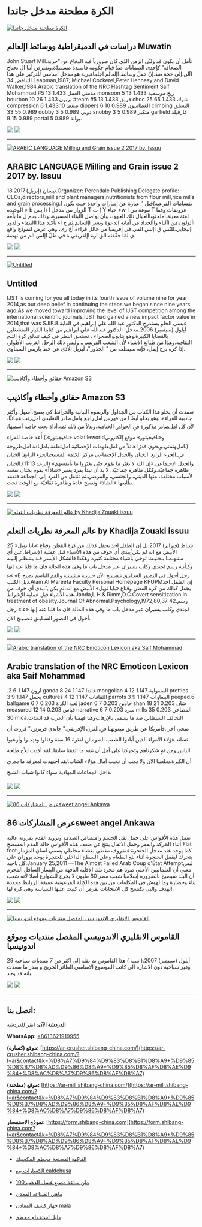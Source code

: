 # الكرة مطحنة مدخل جاندا

<a href="https://swt.shibang-china.com/?l=ar&img&k=%D8%A7%D9%84%D9%83%D8%B1%D8%A9+%D9%85%D8%B7%D8%AD%D9%86%D8%A9+%D9%85%D8%AF%D8%AE%D9%84+%D8%AC%D8%A7%D9%86%D8%AF%D8%A7" target="_blank">![الكرة مطحنة مدخل جاندا](http://static.shibang-china.com/all-800x300/346.jpg)</a>

## دراسات في الدميقراطية ووسائط اإلعالم Muwatin
John Stuart Mill.نأمل أن يكون قد ولـّى الزمن الذي كان ضرورياً فيه الدفاع عن “حرية الصحافة”.كإحدى الضمانات ضدّ قيام حكومة فاسـدة مسـتبدّة.ونفترض أننا ال نحتاج اآلن.إلى حجة ضدَ.إنّ حقلَ وسائط اإلعالم اجلماهيرية هو مدخل أساسي للتركيز على هذا التناقض.34 Leapman,1987; Michael Cockerel,Peter Hennesy and David Walker,1984.Arabic translation of the NRC Hashtag Sentiment Saif Mohammad.#مدمني العمل 1.433 13 5 monsoon ريح موسمية 1.433 13 5 bourbon بربون 1.433 26 10 #team #فريق 1.433 13 5 choc شوك 1.433 65 25 compression ضغط 1.433.10 6 dippers الغطاسون 0.989 10 6 climbing التسلق 0.989 55 33 dobby دوبي 0.989 5 3 snobby متكبر 0.989 5 3 garfield غارفيلد 0.989 15 9 portal بوابة 0.989 5.


<a href="https://whatsapp.shibangsoft.com/WhatsApp.php" target="_blank" title="WhatsApp">![](http://static.shibang-china.com/icon/whatsapp.png)</a> <a href="https://swt.shibang-china.com/?l=ar&icon&k=%D8%A7%D9%84%D9%83%D8%B1%D8%A9+%D9%85%D8%B7%D8%AD%D9%86%D8%A9+%D9%85%D8%AF%D8%AE%D9%84+%D8%AC%D8%A7%D9%86%D8%AF%D8%A7" target="_blank">![](http://static.shibang-china.com/icon/chat-ar.png)</a>

---

<a href="https://swt.shibang-china.com/?l=ar&img&k=%D8%A7%D9%84%D9%83%D8%B1%D8%A9+%D9%85%D8%B7%D8%AD%D9%86%D8%A9+%D9%85%D8%AF%D8%AE%D9%84+%D8%AC%D8%A7%D9%86%D8%AF%D8%A7" target="_blank">![ARABIC LANGUAGE Milling and Grain issue 2 2017 by. Issuu](http://static.shibang-china.com/all-800x300/1070.jpg)</a>

## ARABIC LANGUAGE Milling and Grain issue 2 2017 by. Issuu
18 نيسان (إبريل) 2017.Organizer: Perendale Publishing Delegate profile: CEOs,directors,mill and plant managers,nutritionists from flour mill,rice mills and grain processing.قبل ³ عبارة عن إشارات واحدة حيث تكون ا(نقسامات الفرعية الوحيدة &gt; b ا يس) الزوار من مدخل ا T ب ( Y حياء &gt;w موعة من ا T عروضات وفقا لفئة معينة.املحتوىاألجيال تلك الجهود، وأن يواصل األبناء المسيرة،.وذلك بحم ل ما بلّغه األولون من اآلباء واألجداد.من أمانة الدعوة ونشر اإلسالم.ثم ج اء تأكيد هذا االنتماء والدور اإليجابي.للنّس ق اإلس المي في إفريقيا من خالل قراءة.أخ رى، وهي عرض لنموذج واقع ي لمّا حقّقته.الق ارة اإلفريقي ة في ظلّ اإلس الم من نهضة.


<a href="https://whatsapp.shibangsoft.com/WhatsApp.php" target="_blank" title="WhatsApp">![](http://static.shibang-china.com/icon/whatsapp.png)</a> <a href="https://swt.shibang-china.com/?l=ar&icon&k=%D8%A7%D9%84%D9%83%D8%B1%D8%A9+%D9%85%D8%B7%D8%AD%D9%86%D8%A9+%D9%85%D8%AF%D8%AE%D9%84+%D8%AC%D8%A7%D9%86%D8%AF%D8%A7" target="_blank">![](http://static.shibang-china.com/icon/chat-ar.png)</a>

---

<a href="https://swt.shibang-china.com/?l=ar&img&k=%D8%A7%D9%84%D9%83%D8%B1%D8%A9+%D9%85%D8%B7%D8%AD%D9%86%D8%A9+%D9%85%D8%AF%D8%AE%D9%84+%D8%AC%D8%A7%D9%86%D8%AF%D8%A7" target="_blank">![Untitled](http://static.shibang-china.com/all-800x300/23.jpg)</a>

## Untitled
IJST is coming for you all today in its fourth issue of volume nine for year 2014,as our deep belief in continuing the steps we began since nine years ago.As we moved toward improving the level of IJST competition among the international scientific journals,IJST had gained a new impact factor value in 2014,that was SJIF.عيسى الحلو يستدرج الدكتور عبد الله علي إبراهيم.في الغابة.8 أيلول (سبتمبر) 2006.مدخل: الدكتور عبدالله علي ابراهيم من كتابنا الكبار المنشغلين بالقضايا الكبيرة.وهو يتابع.والصحراء ، تستحق النظر في كيف تندلق كرة الثلج الثقافية.وهذا من طبائع الأشياء لأن الشعب الفرنسي، وليس ذلك الرجل الغريب الأطوار، إذا كره برج إيفل، فإنه سيقتلعه من &quot; الجذور&quot;، ليزيل الأذى عن خط باريس السماوي.


<a href="https://whatsapp.shibangsoft.com/WhatsApp.php" target="_blank" title="WhatsApp">![](http://static.shibang-china.com/icon/whatsapp.png)</a> <a href="https://swt.shibang-china.com/?l=ar&icon&k=%D8%A7%D9%84%D9%83%D8%B1%D8%A9+%D9%85%D8%B7%D8%AD%D9%86%D8%A9+%D9%85%D8%AF%D8%AE%D9%84+%D8%AC%D8%A7%D9%86%D8%AF%D8%A7" target="_blank">![](http://static.shibang-china.com/icon/chat-ar.png)</a>

---

<a href="https://swt.shibang-china.com/?l=ar&img&k=%D8%A7%D9%84%D9%83%D8%B1%D8%A9+%D9%85%D8%B7%D8%AD%D9%86%D8%A9+%D9%85%D8%AF%D8%AE%D9%84+%D8%AC%D8%A7%D9%86%D8%AF%D8%A7" target="_blank">![حقائق وأخطاء وأكاذيب Amazon S3](http://static.shibang-china.com/all-800x300/878.jpg)</a>

## حقائق وأخطاء وأكاذيب Amazon S3
ﺗﻌﻤﺪت أن ﻳﺨﻠﻮ ﻫﺬا اﻟﻜﺘﺎب ﻣﻦ اﻟﺠﺪاول واﻟﺮﺳﻮم اﻟﺒﻴﺎﻧﻴﺔ واﻟﺨﺮاﺋﻂ ﻛﻲ ﻳﺼﺒﺢ.أﺳﻬﻞ وأﻛﺜﺮ ﺟﺎذﺑﻴﺔ ﻟﻠﻘﺮاءة، وﻫﻮ ﻳﺨﻠﻮ أﻳﻀً ﺎ ﻣﻦ ﻓﻬﺮس املﺮاﺟﻊ واملﺼﺎدر اﻟﺘﻘﻠﻴﺪي.املﺮﺗﺐ ﻫﺠﺎﺋﻴٍّﺎ، ﻷن ﻛﻞ املﺼﺎدر ﻣﺬﻛﻮرة ﰲ اﻟﺤﻮاﳾ اﻟﺨﺘﺎﻣﻴﺔ.وﺑﺪﻻً ﻣﻦ ذﻟﻚ ﺛﻤﺔ.أداة ﺑﺤﺚ ﺧﺎﺻﺔ أﺳﻤﻴﻬﺎ: «ﻧﺎﻓﻴﺠﻴﺘﻮر».) أُﻋﺪ ﺧﺎﺻﺔ ﻟﻠﻘﺮاء.volatileworldو«ﻧﺎﻓﻴﺠﻴﺘﻮر» ﻣﻮﻗﻊ إﻟﻜﱰوﻧﻲ (.املﻬﺘﻤني.وﻳﺤﻮي ﻗﺪرًا ﻫﺎﺋﻼً ﻣﻦ املﻌﻠﻮﻣﺎت اﻹﺣﺼﺎﺋﻴﺔ املﺘﻌﻠﻘﺔ ﺑﺎملﺎدة املﻄﺮوﺣﺔ ﰲ.الجزء الرابع: الختان والجدل الإجتماعي مركز الكلمة المسيحيالجزء الرابع: الختان والجدل الإجتماعي.«إن الله لا يغيّر ما بقوم حتّى يغيّروا ما بأنفسهم» (الرعد 11:13).الختان ظاهرة جماعيّة.وككل ظاهرة جماعيّة، لا بد أن تبدأ بفرد يعتبر «شاذاً» يقوم بختان نفسه لأسباب مختلفة، منها الديني، والجنسي، والمرضي.ثم تنتقل من الفرد إلى الجماعة فتفقد طابعها «الشاذ» وتصبح عادة وظاهرة ثقافيّة مع الوقت تحت.


<a href="https://whatsapp.shibangsoft.com/WhatsApp.php" target="_blank" title="WhatsApp">![](http://static.shibang-china.com/icon/whatsapp.png)</a> <a href="https://swt.shibang-china.com/?l=ar&icon&k=%D8%A7%D9%84%D9%83%D8%B1%D8%A9+%D9%85%D8%B7%D8%AD%D9%86%D8%A9+%D9%85%D8%AF%D8%AE%D9%84+%D8%AC%D8%A7%D9%86%D8%AF%D8%A7" target="_blank">![](http://static.shibang-china.com/icon/chat-ar.png)</a>

---

<a href="https://swt.shibang-china.com/?l=ar&img&k=%D8%A7%D9%84%D9%83%D8%B1%D8%A9+%D9%85%D8%B7%D8%AD%D9%86%D8%A9+%D9%85%D8%AF%D8%AE%D9%84+%D8%AC%D8%A7%D9%86%D8%AF%D8%A7" target="_blank">![عالم المعرفة نظريات التعلم by Khadija Zouaki issuu](http://static.shibang-china.com/all-800x300/1428.jpg)</a>

## عالم المعرفة نظريات التعلم by Khadija Zouaki issuu
25 شباط (فبراير) 2017.ﺑﻞ إن اﻟﻄﻔﻞ اﺧﺬ ﻳﺠﻔﻞ ﻛﺬﻟﻚ ﻣﻦ ﻛﺮة اﻟﻘﻄﻦ وﻗﻨﺎع »ﺑﺎﺑﺎ ﻧﻮﻳﻞ« اﻷﺑﻴﺾ ﻣﻊ اﻧﻪ ﻟﻢ ﻳﻜﻦ ُﻳﺒﺪي أي ﺧﻮف ﻣﻦ ﻫﺬه اﻷﺷﻴﺎء ﻗﺒﻞ ﻋﻤﻠﻴﺔ اﻹﺷﺮاط.ﻋـﻦ أي ﻣـﻨـﻬـﻤـﺎ ﺑـﺤـﻴـﺚ ﺗﻮﺣﻲ ﺑﺄﺷﻴﺎء ﻣﺨﺘﻠﻔﺔ ﻛﺜﻴﺮة وﻫﻜﺬا ﻓﺎﻟﺸﻜﻞ اﻷﻳﺴﺮ ﻗـﺪ ﻳـﻨـﻈـﺮ إﻟـﻴـﻪ وﻛـﺄﻧـﻪ رﺳﻢ ﳉﻨﺪي وﻛﻠﺐ ﻳﺴﻴﺮان ﻋﺒﺮ ﻣﺪﺧﻞ ﺑﺎب ﻣﺎ وﻓﻲ ﻫﺬه اﳊﺎﻟﺔ ﻓﺎن ﻣﺎ ﻗﻠﻨﺎ ﻋﻨﻪ إﻧﻬﺎ »ﻋ «E رﺟﻞ أﺣﻮل ﻓﻲ اﻟﺘﺼﻮر اﻟﺴـﺎﺑـﻖ ﺗـﺼـﺒـﺢ اﻵن ﺣـﺮﺑـﺔ ﻣـﺜـﺒـﺘـﺔ واﻟﻔﻢ اﻟﺒﺎﺳﻢ ﻳﺼﺒﺢ ذﻳﻞ اﻟﻜﻠﺐ.Alam Al Mareefa Faculty Personal Homepage KFUPMإن اﻟﻄﻔﻞ اﺧﺬ ﻳﺠﻔﻞ ﻛﺬﻟﻚ ﻣﻦ ﻛﺮة اﻟﻘﻄﻦ وﻗﻨﺎع «ﺑﺎﺑﺎ ﻧﻮﻳﻞ» اﻷﺑﻴﺾ ﻣﻊ اﻧﻪ.ﻟﻢ ﻳﻜﻦ ﻳ.ُ.ﺒﺪي أي ﺧﻮف ﻣﻦ ﻫﺬه اﻷﺷﻴﺎء ﻗﺒﻞ ﻋﻤﻠﻴﺔ اﻹﺷﺮاط.Janda,L.H.&amp; Rimm,D.C.Covert sensitization in treatment of obesity.Journal Of Abnormal.Psychology,1972,80,37 42.رﺳﻢ ﳉﻨﺪي وﻛﻠﺐ ﻳﺴﻴﺮان ﻋﺒﺮ ﻣﺪﺧﻞ ﺑﺎب ﻣﺎ وﻓﻲ ﻫﺬه اﳊﺎﻟﺔ ﻓﺎن ﻣﺎ ﻗﻠﻨﺎ.ﻋﻨﻪ إﻧﻬﺎ «ﻋ » رﺟﻞ أﺣﻮل ﻓﻲ اﻟﺘﺼﻮر اﻟﺴـﺎﺑـﻖ ﺗـﺼـﺒـﺢ اﻵن.


<a href="https://whatsapp.shibangsoft.com/WhatsApp.php" target="_blank" title="WhatsApp">![](http://static.shibang-china.com/icon/whatsapp.png)</a> <a href="https://swt.shibang-china.com/?l=ar&icon&k=%D8%A7%D9%84%D9%83%D8%B1%D8%A9+%D9%85%D8%B7%D8%AD%D9%86%D8%A9+%D9%85%D8%AF%D8%AE%D9%84+%D8%AC%D8%A7%D9%86%D8%AF%D8%A7" target="_blank">![](http://static.shibang-china.com/icon/chat-ar.png)</a>

---

<a href="https://swt.shibang-china.com/?l=ar&img&k=%D8%A7%D9%84%D9%83%D8%B1%D8%A9+%D9%85%D8%B7%D8%AD%D9%86%D8%A9+%D9%85%D8%AF%D8%AE%D9%84+%D8%AC%D8%A7%D9%86%D8%AF%D8%A7" target="_blank">![Arabic translation of the NRC Emoticon Lexicon aka Saif Mohammad](http://static.shibang-china.com/all-800x300/927.jpg)</a>

## Arabic translation of the NRC Emoticon Lexicon aka Saif Mohammad
.آرون 1.147 6 2 ganda غاندا 1.147 24 8 mongolian المنغولية 1.147 12 4 pretties يجمل 1.147 9 3 cultures الثقافات 1.147 12 4 parrots الببغاوات 1.147 9 3 peeped.6 ballgame لعبة الكرة 0.203 7 6 jaden جادين 0.203 7 6 shan شان 0.203 21 18 measured قياس 0.203 14 12 narrative سرد 0.203 7 6 mills المطاحن 0.203 35 30 mica.ﺍﻟﺘﺤﺎﻟﻒ ﺍﻟﺸﻴﻄﺎﱐ ﺿﺪ ﻣﺎ ﻳﺴﻤﻰ ﺑﺎﻹﺭﻫﺎﺏﻭﻫﻨﺎ ﻓﻬﻤﻨﺎ ﺑﺄﻥ ﺍﳊﺮﺏ ﻗﺪ ﺍﲣﺬﺕ ﻣﻨﺤﻰ ﺁﺧﺮ..ﻓﺄﻣﺮﻳﻜﺎ ﻋﻦ ﻃﺮﻳﻖ ﻣﺒﻌﻮﺛﻬـﺎ ﰲ.ﺍﻟﻘﺮﻥ ﺍﻹﻓﺮﻳﻘﻲ.&quot; ﺟﺎﻧﺪﻱ ﻓﺮﻳﺰﱙ.&quot; ﻗﺮﺭﺕ ﺃﻥ ﺗﺴﺎﻧﺪ ﻫﺆﻻﺀ ﺍﻷﻣﺮﺍﺀ ﺍﻟﺬﻳﻦ ﺃﺑﺎﺩﻭﺍ ﺍﻟﺸﻌﺐ ﺍﻟﺼﻮﻣﺎﱄ ﻟﻔﺘﺮﺓ.16.ﺳﻨﺔ ﻭﻗﺘﻠﻮﺍ ﻭﺫﲝـﻮﺍ.ﻭﺃﺭﻋﺒﻮﺍ ﺍﻟﻨﺎﺱ.ﻭﻣﻦ ﰒ ﺷﻜﺮﻧﺎﻫﻢ ﻭﲢﺮﻛﻨﺎ ﻋﻠﻰ ﺃﻣﻞ ﺃﻥ ﻧﻨﻔﺬ ﻣﺎ ﺍﺗﻔﻘﻨﺎ ﺳﺎﺑﻘﺎ..ﻟﻘﺪ ﺃﻛﺪﺕ ﻟﻸﺥ ﻃﻠﺤﺔ ﺃﻥ ﺍﻟﻜـﺮﺓ.ﲟﻠﻌﺒﻨﺎ ﺍﻵﻥ ﻭﻻ ﳚﺐ ﺃﻥ ﳔﻴﺐ ﺁﻣﺎﻝ ﻫﺆﻻﺀ ﺍﻟﺸﺎﺏ.ﻟﻘﺪ ﺍﺟﺘﻬﺪﺕ ﳌﻌﺮﻓﺔ ﻣﺎ ﳚﺮﻱ ﺩﺍﺧﻞ ﺍﳉﻤﺎﻋﺎﺕ ﺍﳉﻬﺎﺩﻳﺔ ﺳﻮﺍﺀ ﻛﺎﻧﻮﺍ ﺷﺒﺎﺏ ﺍﻟﺸﻴﺦ.


<a href="https://whatsapp.shibangsoft.com/WhatsApp.php" target="_blank" title="WhatsApp">![](http://static.shibang-china.com/icon/whatsapp.png)</a> <a href="https://swt.shibang-china.com/?l=ar&icon&k=%D8%A7%D9%84%D9%83%D8%B1%D8%A9+%D9%85%D8%B7%D8%AD%D9%86%D8%A9+%D9%85%D8%AF%D8%AE%D9%84+%D8%AC%D8%A7%D9%86%D8%AF%D8%A7" target="_blank">![](http://static.shibang-china.com/icon/chat-ar.png)</a>

---

<a href="https://swt.shibang-china.com/?l=ar&img&k=%D8%A7%D9%84%D9%83%D8%B1%D8%A9+%D9%85%D8%B7%D8%AD%D9%86%D8%A9+%D9%85%D8%AF%D8%AE%D9%84+%D8%AC%D8%A7%D9%86%D8%AF%D8%A7" target="_blank">![عرض المشاركات 86sweet angel Ankawa](http://static.shibang-china.com/all-800x300/590.jpg)</a>

## عرض المشاركات 86sweet angel Ankawa
تعمل هذه الأقواس على حمل ثقل الجسم وامتصاص الصدمة وتزويد القدم بمرونة عالية أثناء الحركة والقفز وحمل الاثقال ينتج عن ضعف هذه الأقواس حالة القدم المسطح Flat foot.كما يوجد عند مدخل الحنجرة غضروف مغطى بغشاء مخاطي يسمى لسان المزمار يتحرك ليقفل الحنجرة أثناء بلع الطعام وعلى السطح الداخلي للحنجرة يوجد بروزان على كل ناحية.January 25,2011 —The Almost Failed Arab Coup d&#39;État Attemptليس معنى أن العلمانيين الأعلى صوتا هم مجرد تلك الأقلية التافهة من اليسار السافل المجرم أن البلد سيصبح بالضرورة إسلاميا شعب مصر 80 مليون لا يخرج للشوارع أصلا لأنه شعب بناء وحضارة وما لهوش فى المكلمات من بين هذه الكتلة الفرعونية عميقة الروابط محددة الهدف والتى تكتسح كل الانتخابات بفرض أن كتبت عليها السياسة وهى كره لها.


<a href="https://whatsapp.shibangsoft.com/WhatsApp.php" target="_blank" title="WhatsApp">![](http://static.shibang-china.com/icon/whatsapp.png)</a> <a href="https://swt.shibang-china.com/?l=ar&icon&k=%D8%A7%D9%84%D9%83%D8%B1%D8%A9+%D9%85%D8%B7%D8%AD%D9%86%D8%A9+%D9%85%D8%AF%D8%AE%D9%84+%D8%AC%D8%A7%D9%86%D8%AF%D8%A7" target="_blank">![](http://static.shibang-china.com/icon/chat-ar.png)</a>

---

<a href="https://swt.shibang-china.com/?l=ar&img&k=%D8%A7%D9%84%D9%83%D8%B1%D8%A9+%D9%85%D8%B7%D8%AD%D9%86%D8%A9+%D9%85%D8%AF%D8%AE%D9%84+%D8%AC%D8%A7%D9%86%D8%AF%D8%A7" target="_blank">![القاموس الانقليزي الاندونيسي المفصل منتديات وموقع اندونيسيا](http://static.shibang-china.com/all-800x300/692.jpg)</a>

## القاموس الانقليزي الاندونيسي المفصل منتديات وموقع اندونيسيا
29 أيلول (سبتمبر) 2007.( تنبيه ) هذا القاموس تم نقله إلى اكثر من 7 منتديات سياحية وغير سياحية دون الاشارة الى كاتب الموضوع الاساسي الطائر الجريح,و بقدر ما سعدت بانه قد وجد.

<a href="https://whatsapp.shibangsoft.com/WhatsApp.php" target="_blank" title="WhatsApp">![](http://static.shibang-china.com/icon/whatsapp.png)</a> <a href="https://swt.shibang-china.com/?l=ar&icon&k=%D8%A7%D9%84%D9%83%D8%B1%D8%A9+%D9%85%D8%B7%D8%AD%D9%86%D8%A9+%D9%85%D8%AF%D8%AE%D9%84+%D8%AC%D8%A7%D9%86%D8%AF%D8%A7" target="_blank">![](http://static.shibang-china.com/icon/chat-ar.png)</a>

---
## اتصل بنا:

**الدردشة الآن:** [انقر للدردشة](https://swt.shibang-china.com?l=ar&contact&k=%D8%A7%D9%84%D9%83%D8%B1%D8%A9+%D9%85%D8%B7%D8%AD%D9%86%D8%A9+%D9%85%D8%AF%D8%AE%D9%84+%D8%AC%D8%A7%D9%86%D8%AF%D8%A7)

**WhatsApp:**  [+8613621919955](https://whatsapp.shibangsoft.com/WhatsApp.php)

**موقع (كسارة):** [https://ar-crusher.shibang-china.com/](https://ar-crusher.shibang-china.com/?l=ar&contact&k=%D8%A7%D9%84%D9%83%D8%B1%D8%A9+%D9%85%D8%B7%D8%AD%D9%86%D8%A9+%D9%85%D8%AF%D8%AE%D9%84+%D8%AC%D8%A7%D9%86%D8%AF%D8%A7)

**موقع (مطحنة):** [https://ar-mill.shibang-china.com/](https://ar-mill.shibang-china.com/?l=ar&contact&k=%D8%A7%D9%84%D9%83%D8%B1%D8%A9+%D9%85%D8%B7%D8%AD%D9%86%D8%A9+%D9%85%D8%AF%D8%AE%D9%84+%D8%AC%D8%A7%D9%86%D8%AF%D8%A7)

**نموذج الاستفسار:** [https://form.shibang-china.com](https://form.shibang-china.com?l=ar&contact&k=%D8%A7%D9%84%D9%83%D8%B1%D8%A9+%D9%85%D8%B7%D8%AD%D9%86%D8%A9+%D9%85%D8%AF%D8%AE%D9%84+%D8%AC%D8%A7%D9%86%D8%AF%D8%A7)

* [الفاكهة المصنعة محطم المكسيك](../23/%D8%A7%D9%84%D9%81%D8%A7%D9%83%D9%87%D8%A9%20%D8%A7%D9%84%D9%85%D8%B5%D9%86%D8%B9%D8%A9%20%D9%85%D8%AD%D8%B7%D9%85%20%D8%A7%D9%84%D9%85%D9%83%D8%B3%D9%8A%D9%83.md)

* [الكسارات بيع caldehusa](../22/%D8%A7%D9%84%D9%83%D8%B3%D8%A7%D8%B1%D8%A7%D8%AA%20%D8%A8%D9%8A%D8%B9%20caldehusa.md)

* [100 طن ساعة مصنع غسل الذهب](../24/100%20%D8%B7%D9%86%20%D8%B3%D8%A7%D8%B9%D8%A9%20%D9%85%D8%B5%D9%86%D8%B9%20%D8%BA%D8%B3%D9%84%20%D8%A7%D9%84%D8%B0%D9%87%D8%A8.md)

* [ماهي الصناعه المعدن](../22/%D9%85%D8%A7%D9%87%D9%8A%20%D8%A7%D9%84%D8%B5%D9%86%D8%A7%D8%B9%D9%87%20%D8%A7%D9%84%D9%85%D8%B9%D8%AF%D9%86.md)

* [جهاز كشف المعادن mala](../22/%D8%AC%D9%87%D8%A7%D8%B2%20%D9%83%D8%B4%D9%81%20%D8%A7%D9%84%D9%85%D8%B9%D8%A7%D8%AF%D9%86%20mala.md)

* [دليل استخدام محطم](../25/%D8%AF%D9%84%D9%8A%D9%84%20%D8%A7%D8%B3%D8%AA%D8%AE%D8%AF%D8%A7%D9%85%20%D9%85%D8%AD%D8%B7%D9%85.md)
